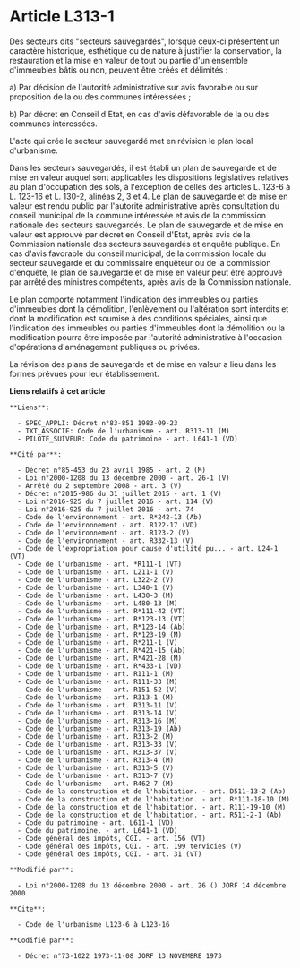 # Article L313-1

Des secteurs dits "secteurs sauvegardés", lorsque ceux-ci présentent un caractère historique, esthétique ou de nature à
justifier la conservation, la restauration et la mise en valeur de tout ou partie d'un ensemble d'immeubles bâtis ou non,
peuvent être créés et délimités :

a) Par décision de l'autorité administrative sur avis favorable ou sur proposition de la ou des communes intéressées ;

b) Par décret en Conseil d'Etat, en cas d'avis défavorable de la ou des communes intéressées.

L'acte qui crée le secteur sauvegardé met en révision le plan local d'urbanisme.

Dans les secteurs sauvegardés, il est établi un plan de sauvegarde et de mise en valeur auquel sont applicables les
dispositions législatives relatives au plan d'occupation des sols, à l'exception de celles des articles L. 123-6 à L. 123-16
et L. 130-2, alinéas 2, 3 et 4. Le plan de sauvegarde et de mise en valeur est rendu public par l'autorité administrative
après consultation du conseil municipal de la commune intéressée et avis de la commission nationale des secteurs sauvegardés.
Le plan de sauvegarde et de mise en valeur est approuvé par décret en Conseil d'Etat, après avis de la Commission nationale
des secteurs sauvegardés et enquête publique. En cas d'avis favorable du conseil municipal, de la commission locale du
secteur sauvegardé et du commissaire enquêteur ou de la commission d'enquête, le plan de sauvegarde et de mise en valeur peut
être approuvé par arrêté des ministres compétents, après avis de la Commission nationale.

Le plan comporte notamment l'indication des immeubles ou parties d'immeubles dont la démolition, l'enlèvement ou l'altération
sont interdits et dont la modification est soumise à des conditions spéciales, ainsi que l'indication des immeubles ou
parties d'immeubles dont la démolition ou la modification pourra être imposée par l'autorité administrative à l'occasion
d'opérations d'aménagement publiques ou privées.

La révision des plans de sauvegarde et de mise en valeur a lieu dans les formes prévues pour leur établissement.

**Liens relatifs à cet article**

	**Liens**:

	  - SPEC_APPLI: Décret n°83-851 1983-09-23
	  - TXT_ASSOCIE: Code de l'urbanisme - art. R313-11 (M)
	  - PILOTE_SUIVEUR: Code du patrimoine - art. L641-1 (VD)

	**Cité par**:

	  - Décret n°85-453 du 23 avril 1985 - art. 2 (M)
	  - Loi n°2000-1208 du 13 décembre 2000 - art. 26-1 (V)
	  - Arrêté du 2 septembre 2008 - art. 3 (V)
	  - Décret n°2015-986 du 31 juillet 2015 - art. 1 (V)
	  - Loi n°2016-925 du 7 juillet 2016 - art. 114 (V)
	  - Loi n°2016-925 du 7 juillet 2016 - art. 74
	  - Code de l'environnement - art. R*242-13 (Ab)
	  - Code de l'environnement - art. R122-17 (VD)
	  - Code de l'environnement - art. R123-2 (V)
	  - Code de l'environnement - art. R332-13 (V)
	  - Code de l'expropriation pour cause d'utilité pu... - art. L24-1 (VT)
	  - Code de l'urbanisme - art. *R111-1 (VT)
	  - Code de l'urbanisme - art. L211-1 (V)
	  - Code de l'urbanisme - art. L322-2 (V)
	  - Code de l'urbanisme - art. L340-1 (V)
	  - Code de l'urbanisme - art. L430-3 (M)
	  - Code de l'urbanisme - art. L480-13 (M)
	  - Code de l'urbanisme - art. R*111-42 (VT)
	  - Code de l'urbanisme - art. R*123-13 (VT)
	  - Code de l'urbanisme - art. R*123-14 (Ab)
	  - Code de l'urbanisme - art. R*123-19 (M)
	  - Code de l'urbanisme - art. R*211-1 (V)
	  - Code de l'urbanisme - art. R*421-15 (Ab)
	  - Code de l'urbanisme - art. R*421-28 (M)
	  - Code de l'urbanisme - art. R*433-1 (VD)
	  - Code de l'urbanisme - art. R111-1 (M)
	  - Code de l'urbanisme - art. R111-33 (M)
	  - Code de l'urbanisme - art. R151-52 (V)
	  - Code de l'urbanisme - art. R313-1 (M)
	  - Code de l'urbanisme - art. R313-11 (V)
	  - Code de l'urbanisme - art. R313-14 (V)
	  - Code de l'urbanisme - art. R313-16 (M)
	  - Code de l'urbanisme - art. R313-19 (Ab)
	  - Code de l'urbanisme - art. R313-2 (M)
	  - Code de l'urbanisme - art. R313-33 (V)
	  - Code de l'urbanisme - art. R313-37 (V)
	  - Code de l'urbanisme - art. R313-4 (M)
	  - Code de l'urbanisme - art. R313-5 (V)
	  - Code de l'urbanisme - art. R313-7 (V)
	  - Code de l'urbanisme - art. R462-7 (M)
	  - Code de la construction et de l'habitation. - art. D511-13-2 (Ab)
	  - Code de la construction et de l'habitation. - art. R*111-18-10 (M)
	  - Code de la construction et de l'habitation. - art. R111-19-10 (M)
	  - Code de la construction et de l'habitation. - art. R511-2-1 (Ab)
	  - Code du patrimoine - art. L611-1 (VD)
	  - Code du patrimoine. - art. L641-1 (VD)
	  - Code général des impôts, CGI. - art. 156 (VT)
	  - Code général des impôts, CGI. - art. 199 tervicies (V)
	  - Code général des impôts, CGI. - art. 31 (VT)

	**Modifié par**:

	  - Loi n°2000-1208 du 13 décembre 2000 - art. 26 () JORF 14 décembre 2000

	**Cite**:

	  - Code de l'urbanisme L123-6 à L123-16

	**Codifié par**:

	  - Décret n°73-1022 1973-11-08 JORF 13 NOVEMBRE 1973
